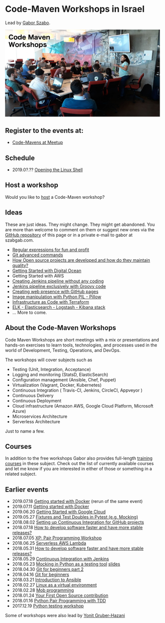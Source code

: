 # Code-Maven Workshops in Israel

Lead by [Gabor Szabo](https://www.linkedin.com/in/szabgab/).

![Code-Maven Workshops](images/code-maven-workshops-800x450.png)

## Register to the events at:

* [Code-Mavens at Meetup](https://www.meetup.com/Code-Mavens/)

## Schedule

* 2019.0?.?? [Opening the Linux Shell](opening-the-linux-shell)

## Host a workshop

Would you like to [host](host) a Code-Maven workshop?

## Ideas

These are just ideas. They might change. They might get abandoned. You are more than welcome to comment on them
or suggest new ones via the [GitHub repository](https://github.com/szabgab/workshops/) of this page or in
a private e-mail to gabor at szabgab.com.

* [Regular expressions for fun and profit](regexes-intro)
* [Git advanced commands](git-advanced-commands)
* [How Open source projects are developed and how do they maintain quality?](open-source-quality-assurance)
* [Getting Started with Digital Ocean](getting-started-with-digital-ocean)
* Getting Started with AWS
* [Creating Jenkins pipeline without any coding](creating-jenkins-pipelines-without-any-coding)
* [Jenkins pipeline exclusively with Groovy code](jenkins-pipeline-with-groovy-code)
* [Creating web presence with GitHub pages](creating-web-presence-with-github-pages)
* [Image manipulation with Python PIL - Pillow](image-manipulation-with-python-pil-pillow)
* [Infrastructure as Code with Terraform](terraform)
* [ELK - Elasticsearch - Logstash - Kibana stack](elk)
* ... More to come.

## About the Code-Maven Workshops

Code Maven Workshops are short meetings with a mix or presentations and hands-on exercises to learn tools, technologies, and processes used in the world of Development,
Testing, Operations, and DevOps.

The workshops will cover subjects such as

* Testing (Unit, Integration, Acceptance)
* Logging and monitoring (StatsD, ElasticSearch)
* Configuration management (Ansible, Chef, Puppet)
* Virtualization (Vagrant, Docker, Kubernetes)
* Continuous Integration ( Travis-CI, Jenkins, CircleCI, Appveyor )
* Continuous Delivery
* Continuous Deployment
* Cloud infrastructure (Amazon AWS, Google Cloud Platform, Microsoft Azure)
* Microservices Architecture
* Serverless Architecture

Just to name a few.

## Courses

In addition to the free workshops Gabor also provides full-length [training courses](https://hostlocal.com/) in these
subject. Check out the list of currently available courses and let me know if you are interested in either of those or
something in a related subject.

## Earlier events

* 2019.07.18 [Getting started with Docker](getting-started-with-docker) (rerun of the same event)
* 2019.07.11 [Getting started with Docker](getting-started-with-docker)
* 2019.06.20 [Getting Started with Google Cloud](getting-started-with-google-cloud)
* 2019.05.27 [Fixtures and Test Doubles in Pytest (e.g. Mocking)](fixtures-and-test-doubles-in-python)
* 2018.08.02 [Setting up Continuous Integration for GitHub projects](setting-up-continuous-integration-for-github-projects)
* 2018.07.18 [How to develop software faster and have more stable releases?](how-to-develop-software-faster-and-have-more-stable-releases-jlm)
* 2018.07.05 [XP: Pair Programming Workshop](xp-pair-programming-workshop-1)
* 2018.06.25 [Serverless AWS Lambda](serverless-aws-lambda)
* 2018.05.31 [How to develop software faster and have more stable releases?](how-to-develop-software-faster-and-have-more-stable-releases-tlv-hazerem)
* 2018.05.29 [Continuous Integration with Jenkins](continuous-integration-with-jenkins)
* 2018.05.23 [Mocking in Python as a testing tool](mocking-in-python-as-a-testing-tool) [slides](https://code-maven.com/slides/python-mocking/)
* 2018.04.30 [Git for beginners part 2](git-for-beginners-part-2)
* 2018.04.16 [Git for beginners](git-for-beginners-part-1)
* 2018.03.21 [Introduction to Ansible](introduction-to-ansible)
* 2018.02.27 [Linux as a virtual environment](linux-as-a-virtual-environment)
* 2018.02.28 [Mob programming](mob-programming)
* 2018.01.24 [Your First Open Source contribution](your-first-open-source-contribution)
* 2018.01.16 [Python Pair Programming with TDD](python-pair-programming-with-tdd)
* 2017.12.19 [Python testing workshop](python-pair-programming-with-tdd)

Some of workshops were also lead by [Yonit Gruber-Hazani](https://www.linkedin.com/in/yonitgruber/)

